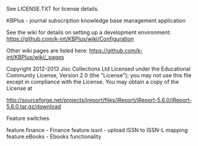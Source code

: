 


See LICENSE.TXT for license details.


KBPlus - journal subscription knowledge base management application

See the wiki for details on setting up a development environment: https://github.com/k-int/KBPlus/wiki/Configuration

Other wiki pages are listed here: https://github.com/k-int/KBPlus/wiki/_pages


Copyright 2012-2013 Jisc Collections Ltd Licensed under the
Educational Community License, Version 2.0 (the "License"); you may
not use this file except in compliance with the License. You may
obtain a copy of the License at


http://sourceforge.net/projects/ireport/files/iReport/iReport-5.6.0/iReport-5.6.0.tar.gz/download



Feature switches

feature.finance - Finance
feature.issnl - upload ISSN to ISSN-L mapping
feature.eBooks - Ebooks functionality


